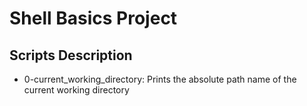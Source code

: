# Shell Basics Project

## Scripts Description

- 0-current_working_directory: Prints the absolute path name of the current working directory

